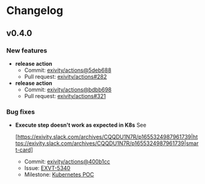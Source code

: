 # Changelog

## v0.4.0

### New features

- **release action**
  - Commit: [exivity/actions@5deb688](https://github.com/exivity/actions/commit/5deb6884f4a868fcb895649cab724a4ba04ed90a)
  - Pull request: [exivity/actions#282](https://github.com/exivity/actions/pull/282)
- **release action**
  - Commit: [exivity/actions@bdbb698](https://github.com/exivity/actions/commit/bdbb6986524031d5d758b87af132ac742026dc75)
  - Pull request: [exivity/actions#321](https://github.com/exivity/actions/pull/321)

### Bug fixes

- **Execute step doesn't work as expected in K8s**
  See 
  
  [https://exivity.slack.com/archives/CQQDU1N7R/p1655324987961739|https://exivity.slack.com/archives/CQQDU1N7R/p1655324987961739|smart-card]
  - Commit: [exivity/actions@400b1cc](https://github.com/exivity/actions/commit/400b1cc52629f24b63df2900d8a0cc0356b36ea6)
  - Issue: [EXVT-5340](https://exivity.atlassian.net/browse/EXVT-5340)
  - Milestone: [Kubernetes POC](https://exivity.atlassian.net/browse/EXVT-4781)



